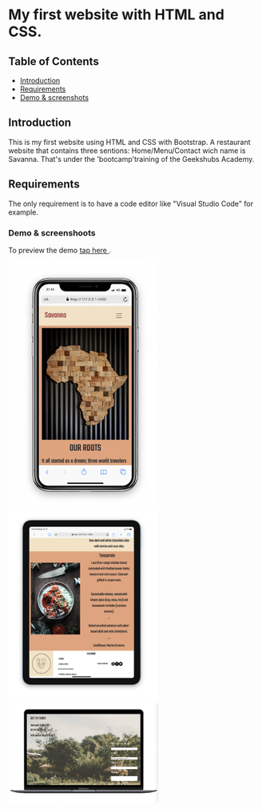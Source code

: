 # My first website with HTML and CSS.

## Table of Contents

- [Introduction](#introduction)
- [Requirements](#requirements)
- [Demo & screenshots](#screenshots)

## Introduction <a name = "introduction"></a>

This is my first website using HTML and CSS with Bootstrap. A restaurant website that contains three sentions: Home/Menu/Contact wich name is Savanna. That's under the 'bootcamp'training of the Geekshubs Academy.

## Requirements<a name = "requirements"></a>

The only requirement is to have a code editor like "Visual Studio Code" for example.

### Demo & screenshoots

To preview the demo <a href="https://leyreromero.github.io/restaurant-ok/" > tap here </a>.

<img src="./images/capt-phone.png" alt="preview website phone size" width="300" heigth="500">
<img src="./images/capt-ipad.png"  alt="preview website ipad" width="300" heigth="500"> <img src="./images/capt-pc.png" alt="preview website-desktop" width="300" heigth="500">
